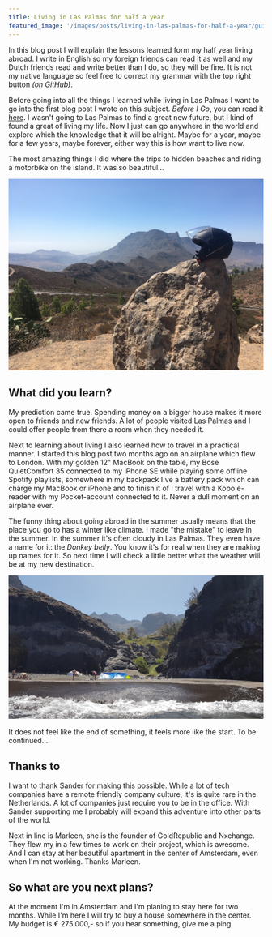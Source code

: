 ```yaml
---
title: Living in Las Palmas for half a year
featured_image: '/images/posts/living-in-las-palmas-for-half-a-year/guigui.jpg'
---
```


In this blog post I will explain the lessons learned form my half year living abroad. I write in English so my foreign friends can read it as well and my Dutch friends read and write better than I do, so they will be fine. It is not my native language so feel free to correct my grammar with the top right button *(on GitHub)*.

Before going into all the things I learned while living in Las Palmas I want to go into the first blog post I wrote on this subject. *Before I Go*, you can read it [here](/before-i-go). I wasn't going to Las Palmas to find a great new future, but I kind of found a great of living my life. Now I just can go anywhere in the world and explore which the knowledge that it will be alright. Maybe for a year, maybe for a few years, maybe forever, either way this is how want to live now.

The most amazing things I did where the trips to hidden beaches and riding a motorbike on the island. It was so beautiful...

<div><img src="/images/posts/living-in-las-palmas-for-half-a-year/view-while-on-the-bike-tour.jpg"></div>

## What did you learn?

My prediction came true. Spending money on a bigger house makes it more open to friends and new friends. A lot of people visited Las Palmas and I could offer people from there a room when they needed it.

Next to learning about living I also learned how to travel in a practical manner. I started this blog post two months ago on an airplane which flew to London. With my golden 12" MacBook on the table, my Bose QuietComfort 35 connected to my iPhone SE while playing some offline Spotify playlists, somewhere in my backpack I've a battery pack which can charge my MacBook or iPhone and to finish it of I travel with a Kobo e-reader with my Pocket-account connected to it. Never a dull moment on an airplane ever.

The funny thing about going abroad in the summer usually means that the place you go to has a winter like climate. I made "the mistake" to leave in the summer. In the summer it's often cloudy in Las Palmas. They even have a name for it: the *Donkey belly*. You know it's for real when they are making up names for it. So next time I will check a little better what the weather will be at my new destination.

<div><img src="/images/posts/living-in-las-palmas-for-half-a-year/guigui.jpg"></div>

It does not feel like the end of something, it feels more like the start. To be continued...

## Thanks to

I want to thank Sander for making this possible. While a lot of tech companies have a remote friendly company culture, it's is quite rare in the Netherlands. A lot of companies just require you to be in the office. With Sander supporting me I probably will expand this adventure into other parts of the world.

Next in line is Marleen, she is the founder of GoldRepublic and Nxchange. They flew my in a few times to work on their project, which is awesome. And I can stay at her beautiful apartment in the center of Amsterdam, even when I'm not working. Thanks Marleen.

## So what are you next plans?

At the moment I'm in Amsterdam and I'm planing to stay here for two months. While I'm here I will try to buy a house somewhere in the center. My budget is € 275.000,- so if you hear something, give me a ping.
